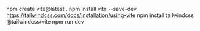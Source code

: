 npm create vite@latest .
npm install vite --save-dev
https://tailwindcss.com/docs/installation/using-vite
npm install tailwindcss @tailwindcss/vite
npm run dev